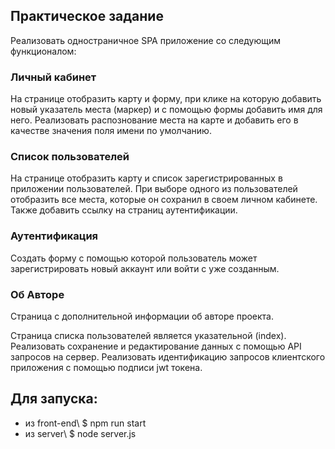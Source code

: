 ## Практическое задание

Реализовать одностраничное SPA приложение со следующим функционалом:

### Личный кабинет

На странице отобразить карту и форму, при клике на которую добавить новый указатель места (маркер) и с помощью формы добавить имя для него. Реализовать распознование места на карте и добавить его в качестве значения поля имени по умолчанию.

### Список пользователей

На странице отобразить карту и список зарегистрированных в приложении пользователей. При выборе одного из пользователей отобразить все места, которые он сохранил в своем личном кабинете.
Также добавить ссылку на страниц аутентификации.

### Аутентификация

Создать форму с помощью которой пользователь может зарегистрировать новый аккаунт или войти с уже созданным.

### Об Авторе

Страница с дополнительной информации об авторе проекта.

Страница списка пользователей является указательной (index). Реализовать сохранение и редактирование данных с помощью API запросов на сервер.
Реализовать идентификацию запросов клиентского приложения с помощью подписи jwt токена.

## Для запуска:

*   из front-end\ $ npm run start
*   из server\ $ node server.js
